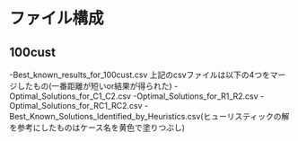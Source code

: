 # ファイル構成

## 100cust
-Best_known_results_for_100cust.csv
上記のcsvファイルは以下の4つをマージしたもの(一番距離が短いor結果が得られた)
    -Optimal_Solutions_for_C1_C2.csv
    -Optimal_Solutions_for_R1_R2.csv
    -Optimal_Solutions_for_RC1_RC2.csv
    -Best_Known_Solutions_Identified_by_Heuristics.csv(ヒューリスティックの解を参考にしたものはケース名を黄色で塗りつぶし)